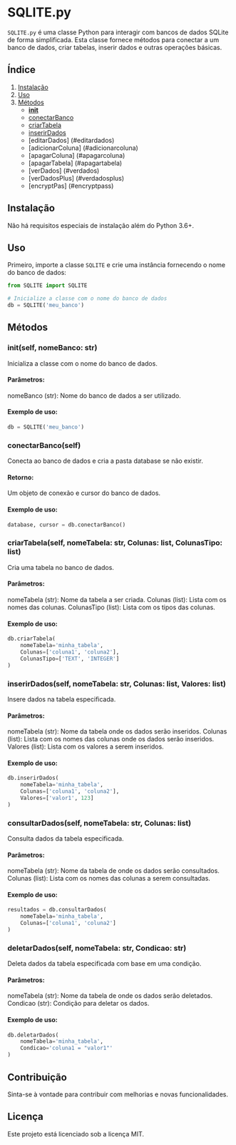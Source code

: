 # SQLITE.py

`SQLITE.py` é uma classe Python para interagir com bancos de dados SQLite de forma simplificada. Esta classe fornece métodos para conectar a um banco de dados, criar tabelas, inserir dados e outras operações básicas.

## Índice

1. [Instalação](#instalação)
2. [Uso](#uso)
3. [Métodos](#métodos)
    - [__init__](#__init__)
    - [conectarBanco](#conectarbanco)
    - [criarTabela](#criartabela)
    - [inserirDados](#inserirdados)
    - [editarDados] (#editardados)
    - [adicionarColuna] (#adicionarcoluna)
    - [apagarColuna] (#apagarcoluna)
    - [apagarTabela] (#apagartabela)
    - [verDados] (#verdados)
    - [verDadosPlus] (#verdadosplus)
    - [encryptPas] (#encryptpass)
    

## Instalação

Não há requisitos especiais de instalação além do Python 3.6+.

## Uso

Primeiro, importe a classe `SQLITE` e crie uma instância fornecendo o nome do banco de dados:

```python
from SQLITE import SQLITE

# Inicialize a classe com o nome do banco de dados
db = SQLITE('meu_banco')
```

## Métodos

### __init__(self, nomeBanco: str)
Inicializa a classe com o nome do banco de dados.

#### Parâmetros:
nomeBanco (str): Nome do banco de dados a ser utilizado.

#### Exemplo de uso:
```python
db = SQLITE('meu_banco')
```

### conectarBanco(self)
Conecta ao banco de dados e cria a pasta database se não existir.

#### Retorno:
Um objeto de conexão e cursor do banco de dados.

#### Exemplo de uso:
```python
database, cursor = db.conectarBanco()
```

### criarTabela(self, nomeTabela: str, Colunas: list, ColunasTipo: list)
Cria uma tabela no banco de dados.

#### Parâmetros:
nomeTabela (str): Nome da tabela a ser criada.
Colunas (list): Lista com os nomes das colunas.
ColunasTipo (list): Lista com os tipos das colunas.

#### Exemplo de uso:
```python
db.criarTabela(
    nomeTabela='minha_tabela',
    Colunas=['coluna1', 'coluna2'],
    ColunasTipo=['TEXT', 'INTEGER']
)
```

### inserirDados(self, nomeTabela: str, Colunas: list, Valores: list)
Insere dados na tabela especificada.

#### Parâmetros:
nomeTabela (str): Nome da tabela onde os dados serão inseridos.
Colunas (list): Lista com os nomes das colunas onde os dados serão inseridos.
Valores (list): Lista com os valores a serem inseridos.

#### Exemplo de uso:
```python
db.inserirDados(
    nomeTabela='minha_tabela',
    Colunas=['coluna1', 'coluna2'],
    Valores=['valor1', 123]
)
```

### consultarDados(self, nomeTabela: str, Colunas: list)
Consulta dados da tabela especificada.

#### Parâmetros:
nomeTabela (str): Nome da tabela de onde os dados serão consultados.
Colunas (list): Lista com os nomes das colunas a serem consultadas.

#### Exemplo de uso:
```python
resultados = db.consultarDados(
    nomeTabela='minha_tabela',
    Colunas=['coluna1', 'coluna2']
)
```

### deletarDados(self, nomeTabela: str, Condicao: str)
Deleta dados da tabela especificada com base em uma condição.

#### Parâmetros:
nomeTabela (str): Nome da tabela de onde os dados serão deletados.
Condicao (str): Condição para deletar os dados.

#### Exemplo de uso:
```python
db.deletarDados(
    nomeTabela='minha_tabela',
    Condicao='coluna1 = "valor1"'
)
```

## Contribuição
Sinta-se à vontade para contribuir com melhorias e novas funcionalidades.

## Licença
Este projeto está licenciado sob a licença MIT.
